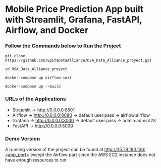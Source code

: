 # Mobile Price Prediction App built with Streamlit, Grafana, FastAPI, Airflow, and Docker


### Follow the Commands below to Run the Project

`git clone https://github.com/EpitaDataAlliance/DSA_Data_Alliance_proyect.git`

`cd DSA_Data_Alliance_proyect`

`docker-compose up airflow-init`

`docker-compose up --build`


### URLs of the Applications

- Streamlit -> http://0.0.0.0:8501
- Airflow   -> http://0.0.0.0:8080 -> default user:pass -> airflow:airflow
- Grafana   -> http://0.0.0.0:3000 -> default user:pass -> admin:admin123
- FastAPI   -> http://0.0.0.0:5000


### Demo Version 

A running version of the project can be found at http://35.78.183.136:<app_port> 
except the Airflow part since the AWS EC2 instance does not have enough resources to run
